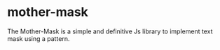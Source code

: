 # mother-mask
The Mother-Mask is a simple and definitive Js library to implement text mask using a pattern.
